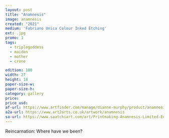 ```yaml
---
layout: post
title: "Anamnesis"
image: anamnesis
created: "2021"
medium: 'Fabriano Unica Colour Inked Etching'
ext: .jpg
promo: 1
tags:
  - triplegoddess
  - maiden
  - mother
  - crone

edition: 100
width: 27
height: 18
paper-size-w: 
paper-size-h: 
category: gallery
price: 
price_usd: 
af-url: https://www.artfinder.com/manage/dianne-murphy/product/anamnesis-6afe8/
a2a-url: https://www.art2arts.co.uk/artwork/anamnesis
sa-url: https://www.saatchiart.com/art/Printmaking-Anamnesis-Limited-Edition-of-100/19454/8431227/view
---
```


Reincarnation: Where have we been?